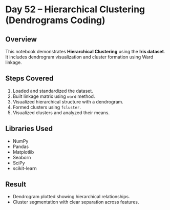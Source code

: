# Day 52 – Hierarchical Clustering (Dendrograms Coding)

## Overview
This notebook demonstrates **Hierarchical Clustering** using the **Iris dataset**.  
It includes dendrogram visualization and cluster formation using Ward linkage.

## Steps Covered
1. Loaded and standardized the dataset.  
2. Built linkage matrix using `ward` method.  
3. Visualized hierarchical structure with a dendrogram.  
4. Formed clusters using `fcluster`.  
5. Visualized clusters and analyzed their means.

## Libraries Used
- NumPy  
- Pandas  
- Matplotlib  
- Seaborn  
- SciPy  
- scikit-learn  

## Result
- Dendrogram plotted showing hierarchical relationships.  
- Cluster segmentation with clear separation across features.

